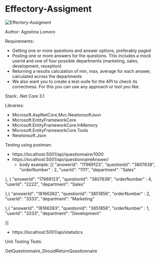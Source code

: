 # Effectory-Assigment

![Effectory-Assigment](https://user-images.githubusercontent.com/29106960/140667583-86435a6a-b4e8-4b3a-a608-9d43aba29e5b.jpg)

Author: Agostina Lomoro

Requirements:
* Getting one or more questions and answer options, preferably paged
* Posting one or more answers for the questions. This includes a mock userid and one of four possible departments (marketing, sales, development, reception)
* Returning a results calculation of min, max, average for each answer, calculated across the departments
* We also want you to create a test-suite for the API to check its correctness. For this you can use any approach or tool you like.

Stack:
.Net Core 3.1

Libraries:
-	Microsoft.AspNetCore.Mvc.NewtonsoftJson
-	Microsoft.EntityFrameworkCore
-	Microsoft.EntityFrameworkCore.InMemory
-	Microsoft.EntityFrameworkCore.Tools
-	Newtonsoft.Json


Testing using postman:
- https://localhost:5001/api/questionnaire/1000
- https://localhost:5001/api/questionnaireAnswer/
  - body example: [{
	"answerId": "17969123",
	"questionId": "3807638",
	"orderNumber" : 2,
	"userId": "1111",
	"department": "Sales"
	
},
{
	"answerId": "17969123",
	"questionId": "3807638",
	"orderNumber" : 4,
	"userId": "2222",
	"department": "Sales"
	
},{
	"answerId": "18166392",
	"questionId": "3851856",
	"orderNumber" : 2,
	"userId": "3333",
	"department": "Marketing"
	
},{
	"answerId": "18166393",
	"questionId": "3851856",
	"orderNumber" : 1,
	"userId": "3333",
	"department": "Development"
	
}]

- https://localhost:5001/api/statistics



Unit Testing
Tests:

GetQuestionnaire_ShouldReturnQuestionnaire
